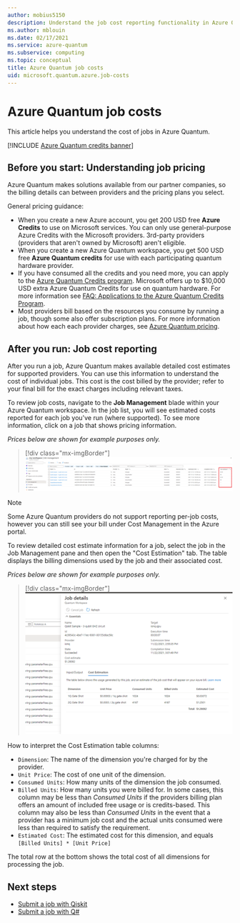 ```yaml
---
author: mobius5150
description: Understand the job cost reporting functionality in Azure Quantum.
ms.author: mblouin
ms.date: 02/17/2021
ms.service: azure-quantum
ms.subservice: computing
ms.topic: conceptual
title: Azure Quantum job costs
uid: microsoft.quantum.azure.job-costs
---
```


# Azure Quantum job costs
This article helps you understand the cost of jobs in Azure Quantum. 

[!INCLUDE [Azure Quantum credits banner](~/includes/azure-quantum-credits.md)]

## Before you start: Understanding job pricing

Azure Quantum makes solutions available from our partner companies, so the billing details can between providers and the pricing plans you select.

General pricing guidance:

- When you create a new Azure account, you get 200 USD free **Azure Credits** to use on Microsoft services. You can only use general-purpose Azure Credits with the Microsoft providers. 3rd-party providers (providers that aren't owned by Microsoft) aren't eligible. 
- When you create a new Azure Quantum workspace, you get 500 USD free **Azure Quantum credits** for use with each participating quantum hardware provider. 
- If you have consumed all the credits and you need more, you can apply to the [Azure Quantum Credits program](https://aka.ms/aq/credits). Microsoft offers up to $10,000 USD extra Azure Quantum Credits for use on quantum hardware. For more information see [FAQ: Applications to the Azure Quantum Credits Program](xref:microsoft.quantum.credits.credits-faq).
- Most providers bill based on the resources you consume by running a job, though some also offer subscription plans. For more information about how each each provider charges, see [Azure Quantum pricing](xref:microsoft.quantum.providers-pricing).

## After you run: Job cost reporting
After you run a job, Azure Quantum makes available detailed cost estimates for supported providers. You can use this information to understand the cost of individual jobs. This cost is the cost billed by the provider; refer to your final bill for the exact charges including relevant taxes.

To review job costs, navigate to the **Job Management** blade within your Azure Quantum workspace. In the job list, you will see estimated costs reported for each job you've run (where supported). To see more information, click on a job that shows pricing information.

_Prices below are shown for example purposes only._

> [!div class="mx-imgBorder"]
> [ ![The Job Management blade, with the Cost Estimate column highlighted](./media/job-costs/job-table-with-costs.png) ](./media/job-costs/job-table-with-costs.png#lightbox)

> [!NOTE]
> Some Azure Quantum providers do not support reporting per-job costs, however you can still see your bill under Cost Management in the Azure portal.

To review detailed cost estimate information for a job, select the job in the Job Management pane and then open the "Cost Estimation" tab. The table displays the billing dimensions used by the job and their associated cost.

_Prices below are shown for example purposes only._

> [!div class="mx-imgBorder"]
> ![The Job Details pane for a quantum job, with the Cost Estimation tab selected](./media/job-costs/job-cost-details.png)

How to interpret the Cost Estimation table columns:
- `Dimension`: The name of the dimension you're charged for by the provider.
- `Unit Price`: The cost of one unit of the dimension.
- `Consumed Units`: How many units of the dimension the job consumed.
- `Billed Units`: How many units you were billed for. In some cases, this column may be less than _Consumed Units_ if the providers billing plan offers an amount of included free usage or is credits-based. This column may also be less than _Consumed Units_ in the event that a provider has a minimum job cost and the actual units consumed were less than required to satisfy the requirement.
- `Estimated Cost`: The estimated cost for this dimension, and equals `[Billed Units] * [Unit Price]`

The total row at the bottom shows the total cost of all dimensions for processing the job.

## Next steps

- [Submit a job with Qiskit](xref:microsoft.quantum.quickstarts.computing.qiskit)
- [Submit a job with Q#](xref:microsoft.quantum.quickstarts.computing)

